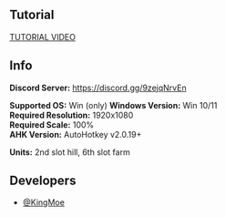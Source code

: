## Tutorial
[TUTORIAL VIDEO](https://www.youtube.com/watch?v=nwl4_jnJd48&t=4s)

## Info
**Discord Server:** https://discord.gg/9zejqNrvEn

**Supported OS:** Win (only)
**Windows Version:** Win 10/11\
**Required Resolution:** 1920x1080\
**Required Scale:** 100%\
**AHK Version:** AutoHotkey v2.0.19+

**Units:** 2nd slot hill, 6th slot farm



## Developers

- [@KingMoe](https://discord.com/users/396754528910966802)
